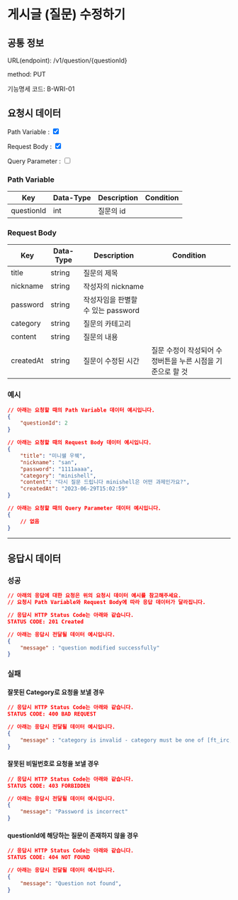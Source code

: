 # 게시글 (질문) 수정하기

## 공통 정보


<!-- 요청 시 URL 입니다. Root url에 대해서는 제외하고 서술합니다. -->
URL(endpoint): /v1/question/{questionId}

<!-- 요청 시 method 입니다. HTTP method를 기준으로 합니다. -->
method: PUT

<!-- 요청 시 기능명세 코드 입니다. API가 활용되는 페이지를 기준으로 합니다. -->
기능명세 코드: B-WRI-01

## 요청시 데이터

<!-- 요청시에 Path Variable, Request Parameter, 혹은 Query Parameter가 필요한 지에 대해 체크합니다. -->
<!-- 만약 해당되는 데이터가 없다면 표를 비워주세요. 제목을 포함한 항목을 지우시면 됩니다.-->
Path Variable : <input type="checkbox" value="Path Variable" checked>

Request Body : <input type="checkbox" value="Request Body" checked>

Query Parameter : <input type="checkbox" value="Query Parameter">

### Path Variable

<!-- 요청 시 데이터에 대해 명시하는 테이블입니다. -->
<!-- Key, Data-Type, Description, Condition 순으로 작성해주세요. -->
<!-- Key는 요청 시 데이터의 Key를,
    Data-Type은 요청 시 데이터의 Data-Type을,
    Description은 요청 시 데이터의 설명을,
    Condition은 요청 시 데이터의 조건을 명시해주세요. -->
| Key | Data-Type | Description | Condition |
| --- | --- | --- | --- |
| questionId | int | 질문의 id | |

### Request Body 

<!-- 요청 시 데이터에 대해 명시하는 테이블입니다. -->
<!-- Key, Data-Type, Description, Condition 순으로 작성해주세요. -->
<!-- Key는 요청 시 데이터의 Key를,
    Data-Type은 요청 시 데이터의 Data-Type을,
    Description은 요청 시 데이터의 설명을,
    Condition은 요청 시 데이터의 조건을 명시해주세요. -->
| Key | Data-Type | Description | Condition |
| --- | --- | --- | --- |
| title | string | 질문의 제목 | |
| nickname | string | 작성자의 nickname | |
| password | string | 작성자임을 판별할 수 있는 password | |
| category | string | 질문의 카테고리 | |
| content | string | 질문의 내용 | |
| createdAt | string | 질문이 수정된 시간 | 질문 수정이 작성되어 수정버튼을 누른 시점을 기준으로 할 것 |

### 예시

```json
// 아래는 요청할 때의 Path Variable 데이터 예시입니다.
{
    "questionId": 2
}

// 아래는 요청할 때의 Request Body 데이터 예시입니다.
{
	"title": "미니쉘 우웩",
	"nickname": "san", 
	"password": "1111aaaa", 
	"category": "minishell",
	"content": "다시 질문 드립니다 minishell은 어떤 과제인가요?",
	"createdAt": "2023-06-29T15:02:59"
}

// 아래는 요청할 때의 Query Parameter 데이터 예시입니다.
{
    // 없음
}

```

***

## 응답시 데이터

### 성공

```json
// 아래의 응답에 대한 요청은 위의 요청시 데이터 예시를 참고해주세요.
// 요청시 Path Variable와 Request Body에 따라 응답 데이터가 달라집니다.

// 응답시 HTTP Status Code는 아래와 같습니다.
STATUS CODE: 201 Created

// 아래는 응답시 전달될 데이터 예시입니다.
{
    "message" : "question modified successfully"
}
```

### 실패


#### 잘못된 Category로 요청을 보낼 경우
<!-- 실패시에는 어떻게 해서 실패한 코드인지 반드시 실패 사유를 적어주세요. -->

```json
// 응답시 HTTP Status Code는 아래와 같습니다.
STATUS CODE: 400 BAD REQUEST

// 아래는 응답시 전달될 데이터 예시입니다.
{
    "message" : "category is invalid - category must be one of [ft_irc, minishell, minirt]",
}
```

#### 잘못된 비밀번호로 요청을 보낼 경우
<!-- 실패시에는 어떻게 해서 실패한 코드인지 반드시 실패 사유를 적어주세요. -->

```json
// 응답시 HTTP Status Code는 아래와 같습니다.
STATUS CODE: 403 FORBIDDEN

// 아래는 응답시 전달될 데이터 예시입니다.
{
    "message": "Password is incorrect"
}
```

#### questionId에 해당하는 질문이 존재하지 않을 경우
<!-- 실패시에는 어떻게 해서 실패한 코드인지 반드시 실패 사유를 적어주세요. -->

```json
// 응답시 HTTP Status Code는 아래와 같습니다.
STATUS CODE: 404 NOT FOUND

// 아래는 응답시 전달될 데이터 예시입니다.
{
    "message": "Question not found",
}
```
<!-- 실패 사유가 여러가지 존재하여서 2개 이상의 실패 응답을 정의할 때에는 복수의 ### [실패사유] 탭을 만들어 주세요.-->